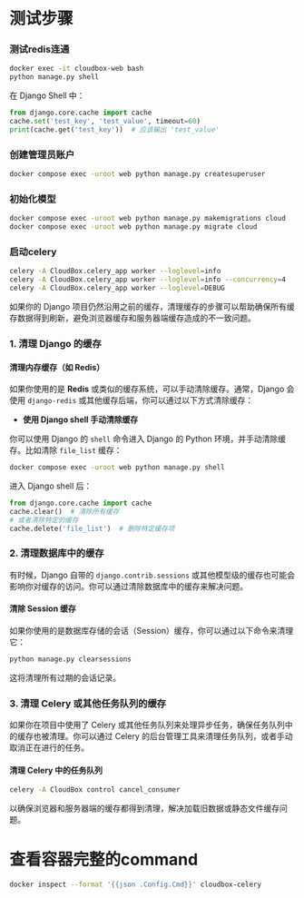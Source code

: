 # 测试步骤

### 测试redis连通

```bash
docker exec -it cloudbox-web bash
python manage.py shell
```

在 Django Shell 中：

```python
from django.core.cache import cache
cache.set('test_key', 'test_value', timeout=60)
print(cache.get('test_key'))  # 应该输出 'test_value'
```


### 创建管理员账户
```bash
docker compose exec -uroot web python manage.py createsuperuser
```


### 初始化模型
```bash
docker compose exec -uroot web python manage.py makemigrations cloud
docker compose exec -uroot web python manage.py migrate cloud
```

### 启动celery
```bash
celery -A CloudBox.celery_app worker --loglevel=info
celery -A CloudBox.celery_app worker --loglevel=info --concurrency=4
celery -A CloudBox.celery_app worker --loglevel=DEBUG
```


如果你的 Django 项目仍然沿用之前的缓存，清理缓存的步骤可以帮助确保所有缓存数据得到刷新，避免浏览器缓存和服务器端缓存造成的不一致问题。

### 1. **清理 Django 的缓存**

#### 清理内存缓存（如 Redis）

如果你使用的是 **Redis** 或类似的缓存系统，可以手动清除缓存。通常，Django 会使用 `django-redis` 或其他缓存后端，你可以通过以下方式清除缓存：

- **使用 Django shell 手动清除缓存**

你可以使用 Django 的 `shell` 命令进入 Django 的 Python 环境，并手动清除缓存。比如清除 `file_list` 缓存：

```bash
docker compose exec -uroot web python manage.py shell
```

进入 Django shell 后：

```python
from django.core.cache import cache
cache.clear()  # 清除所有缓存
# 或者清除特定的缓存
cache.delete('file_list')  # 删除特定缓存项
```



### 2. **清理数据库中的缓存**

有时候，Django 自带的 `django.contrib.sessions` 或其他模型级的缓存也可能会影响你对缓存的访问。你可以通过清除数据库中的缓存来解决问题。

#### 清除 Session 缓存

如果你使用的是数据库存储的会话（Session）缓存，你可以通过以下命令来清理它：

```bash
python manage.py clearsessions
```

这将清理所有过期的会话记录。

### 3. **清理 Celery 或其他任务队列的缓存**

如果你在项目中使用了 Celery 或其他任务队列来处理异步任务，确保任务队列中的缓存也被清理。你可以通过 Celery 的后台管理工具来清理任务队列，或者手动取消正在进行的任务。

#### 清理 Celery 中的任务队列

```bash
celery -A CloudBox control cancel_consumer
```
以确保浏览器和服务器端的缓存都得到清理，解决加载旧数据或静态文件缓存问题。


# 查看容器完整的command
```bash
docker inspect --format '{{json .Config.Cmd}}' cloudbox-celery
```